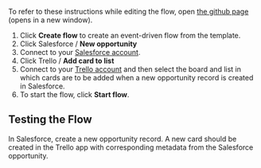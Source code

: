 To refer to these instructions while editing the flow, open [the github page](https://github.com/ot4i/app-connect-templates/blob/master/resources/markdown/Create%20a%20new%20Trello%20card%20when%20a%20new%20opportunity%20record%20is%20created%20in%20Salesforce.md) (opens in a new window).

1. Click **Create flow** to create an event-driven flow from the template.
2. Click Salesforce / **New opportunity**
3. Connect to your [Salesforce account](https://ibm.biz/ach2salesforce).
4. Click Trello / **Add card to list**
5. Connect to your [Trello account](https://ibm.biz/actrello) and then select the board and list in which cards are to be added when a new opportunity record is created in Salesforce.
6. To start the flow, click **Start flow**.

## Testing the Flow

In Salesforce, create a new opportunity record.  A new card should be created in the Trello app with corresponding metadata from the Salesforce opportunity.
